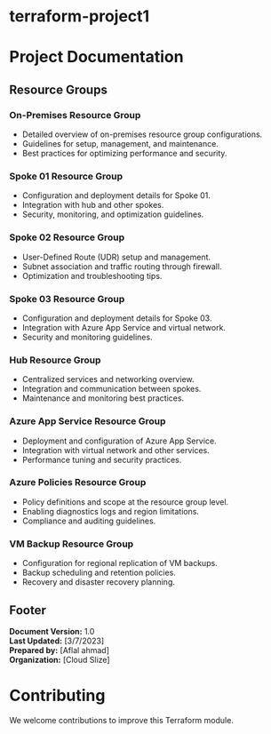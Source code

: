 # terraform-project1

# Project Documentation

## Resource Groups

### On-Premises Resource Group
- Detailed overview of on-premises resource group configurations.
- Guidelines for setup, management, and maintenance.
- Best practices for optimizing performance and security.

### Spoke 01 Resource Group
- Configuration and deployment details for Spoke 01.
- Integration with hub and other spokes.
- Security, monitoring, and optimization guidelines.

### Spoke 02 Resource Group
- User-Defined Route (UDR) setup and management.
- Subnet association and traffic routing through firewall.
- Optimization and troubleshooting tips.

### Spoke 03 Resource Group
- Configuration and deployment details for Spoke 03.
- Integration with Azure App Service and virtual network.
- Security and monitoring guidelines.

### Hub Resource Group
- Centralized services and networking overview.
- Integration and communication between spokes.
- Maintenance and monitoring best practices.

### Azure App Service Resource Group
- Deployment and configuration of Azure App Service.
- Integration with virtual network and other services.
- Performance tuning and security practices.

### Azure Policies Resource Group
- Policy definitions and scope at the resource group level.
- Enabling diagnostics logs and region limitations.
- Compliance and auditing guidelines.

### VM Backup Resource Group
- Configuration for regional replication of VM backups.
- Backup scheduling and retention policies.
- Recovery and disaster recovery planning.

## Footer

**Document Version:** 1.0  
**Last Updated:** [3/7/2023]  
**Prepared by:** [Aflal ahmad]  
**Organization:** [Cloud Slize]  

# Contributing

We welcome contributions to improve this Terraform module.